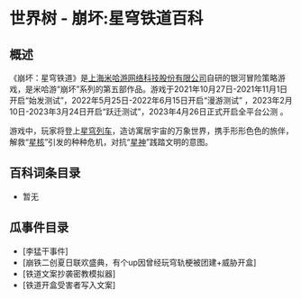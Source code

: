 # 世界树 - 崩坏:星穹铁道百科

## 概述

《崩坏：星穹铁道》是[上海米哈游网络科技股份有限公司](https://baike.baidu.com/item/上海米哈游网络科技股份有限公司/19987087)自研的银河冒险策略游戏，是米哈游“崩坏”系列的第五部作品。游戏于2021年10月27日-2021年11月1日开启“始发测试”，2022年5月25日-2022年6月15日开启“漫游测试” ，2023年2月10日-2023年3月24日开启“跃迁测试”，2023年4月26日正式开启全平台公测 。

游戏中，玩家将登上[星穹列车](https://baike.baidu.com/item/星穹列车/60481304)，造访寓居宇宙的万象世界，携手形形色色的旅伴，解救“[星核](https://baike.baidu.com/item/星核/6038684)”引发的种种危机，对抗“[星神](https://baike.baidu.com/item/星神/60386653)”践踏文明的意图。 

## 百科词条目录
+ 暂无

## 瓜事件目录
+ [李猛干事件]
+ [崩铁二创夏日联欢盛典，有个up因曾经玩穹轨梗被团建+威胁开盒]
+ [铁道文案抄袭密教模拟器]
+ [铁道开盒受害者写入文案]